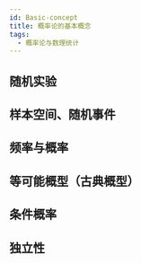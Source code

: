 ```yaml
---
id: Basic-concept
title: 概率论的基本概念
tags:
  - 概率论与数理统计
---
```


## 随机实验 



## 样本空间、随机事件 

## 频率与概率 

## 等可能概型（古典概型） 

## 条件概率 

## 独立性


